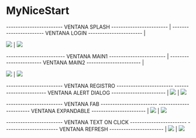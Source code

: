 # MyNiceStart

------------------------ VENTANA SPLASH ------------------------                |                               ----------------------- VENTANA LOGIN ----------------------- |

![](app/img/Captura.PNG) | ![](app/img/Captura1.PNG)

------------------------- VENTANA MAIN1 ------------------------                |                              ----------------------- VENTANA MAIN2 ----------------------- |

![](app/img/Captura0.PNG) | ![](app/img/Captura3.PNG)

------------------------ VENTANA REGISTRO ------------------------                                            ----------------------- VENTANA ALERT DIALOG ----------------------- |
![](app/img/Captura2.PNG)  |  ![](app/img/alerta.png)


------------------------ VENTANA FAB ------------------------                                            ----------------------- VENTANA EXPANDABLE ----------------------- |
![](app/img/fab.png)  |  ![](app/img/expansable.png)

------------------------ VENTANA TEXT ON CLICK ------------------------                                            ----------------------- VENTANA REFRESH ----------------------- |
![](app/img/scrolltext.png)  |  ![](app/img/undo.PNG)
